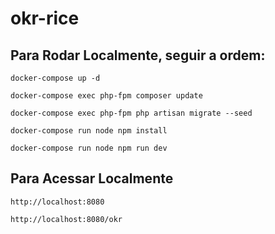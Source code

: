 # okr-rice

## Para Rodar Localmente, seguir a ordem:

`docker-compose up -d`

`docker-compose exec php-fpm composer update`

`docker-compose exec php-fpm php artisan migrate --seed`

`docker-compose run node npm install`

`docker-compose run node npm run dev`

## Para Acessar Localmente
`http://localhost:8080`

`http://localhost:8080/okr`
